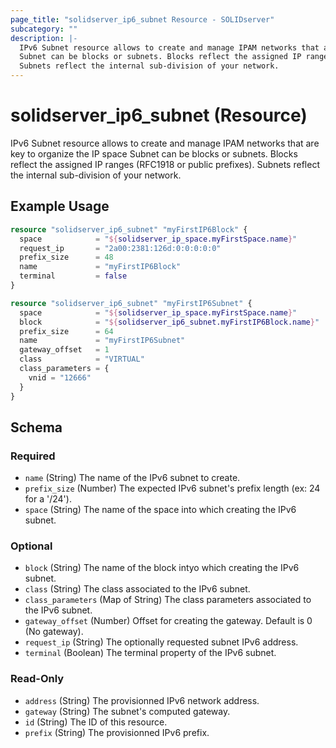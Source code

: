 ```yaml
---
page_title: "solidserver_ip6_subnet Resource - SOLIDserver"
subcategory: ""
description: |-
  IPv6 Subnet resource allows to create and manage IPAM networks that are key to organize the IP space
  Subnet can be blocks or subnets. Blocks reflect the assigned IP ranges (RFC1918 or public prefixes).
  Subnets reflect the internal sub-division of your network.
---
```


# solidserver_ip6_subnet (Resource)

IPv6 Subnet resource allows to create and manage IPAM networks that are key to organize the IP space
Subnet can be blocks or subnets. Blocks reflect the assigned IP ranges (RFC1918 or public prefixes).
Subnets reflect the internal sub-division of your network.

## Example Usage

```terraform
resource "solidserver_ip6_subnet" "myFirstIP6Block" {
  space            = "${solidserver_ip_space.myFirstSpace.name}"
  request_ip       = "2a00:2381:126d:0:0:0:0:0"
  prefix_size      = 48
  name             = "myFirstIP6Block"
  terminal         = false
}

resource "solidserver_ip6_subnet" "myFirstIP6Subnet" {
  space            = "${solidserver_ip_space.myFirstSpace.name}"
  block            = "${solidserver_ip6_subnet.myFirstIP6Block.name}"
  prefix_size      = 64
  name             = "myFirstIP6Subnet"
  gateway_offset   = 1
  class            = "VIRTUAL"
  class_parameters = {
    vnid = "12666"
  }
}
```
<!-- schema generated by tfplugindocs -->
## Schema

### Required

- `name` (String) The name of the IPv6 subnet to create.
- `prefix_size` (Number) The expected IPv6 subnet's prefix length (ex: 24 for a '/24').
- `space` (String) The name of the space into which creating the IPv6 subnet.

### Optional

- `block` (String) The name of the block intyo which creating the IPv6 subnet.
- `class` (String) The class associated to the IPv6 subnet.
- `class_parameters` (Map of String) The class parameters associated to the IPv6 subnet.
- `gateway_offset` (Number) Offset for creating the gateway. Default is 0 (No gateway).
- `request_ip` (String) The optionally requested subnet IPv6 address.
- `terminal` (Boolean) The terminal property of the IPv6 subnet.

### Read-Only

- `address` (String) The provisionned IPv6 network address.
- `gateway` (String) The subnet's computed gateway.
- `id` (String) The ID of this resource.
- `prefix` (String) The provisionned IPv6 prefix.

